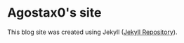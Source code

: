 # Agostax0's site

This blog site was created using Jekyll ([Jekyll Repository](https://github.com/jekyll/jekyll)).